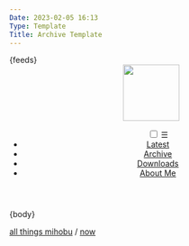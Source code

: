 ```yaml
---
Date: 2023-02-05 16:13
Type: Template
Title: Archive Template
---
```


<!DOCTYPE html>
<html lang="en">

<head>
  <title>{weblog-title}{separator}{post-title}</title>
  <meta charset="utf-8">
  <meta name="viewport" content="width=device-width, initial-scale=1">
  <style>
@import url("https://mihobu.github.io/mihobu.omg.lol/weblog/common/weblog-global.css");
  </style>
{feeds}
</head>

<body>

  <header>
    <div id="roundel"><img src="https://mihobu.github.io/mihobu.omg.lol/weblog/common/mb-roundel.png" height="100"/></div>
    <nav class="navbar">
      <ul class="nav-links">
        <input type="checkbox" id="checkbox_toggle" />
        <label for="checkbox_toggle" class="hamburger">☰</label>
        <!-- NAVIGATION MENUS -->
        <div class="menu">
          <li><a href="/">Latest</a></li>
          <li><a href="/archive">Archive</a></li>
          <li><a href="/downloads">Downloads</a></li>
          <li><a href="/about">About Me</a></li>
        </div>
      </ul>
    </nav>
  </header>

  <main>
{body}
  </div></main>

  <footer>
    <p><a href="https://mihobu.monkeywalk.com/">all things mihobu</a> / <a href="https://mihobu.monkeywalk.com/now">now</a></p>
  </footer>

</body>
<script>
var hc = 0;
const navItems = document.querySelectorAll("nav a");
loc = window.location.href.toString().split(window.location.host)[1];
if ( loc == "/" ) { navItems[0].parentElement.className = "current"; }
else if ( loc == "/archive" ) { navItems[1].parentElement.className = "current"; }
else if ( loc == "/downloads" ) { navItems[2].parentElement.className = "current"; }
else if ( loc == "/about" ) { navItems[3].parentElement.className = "current"; }
</script>
</html>